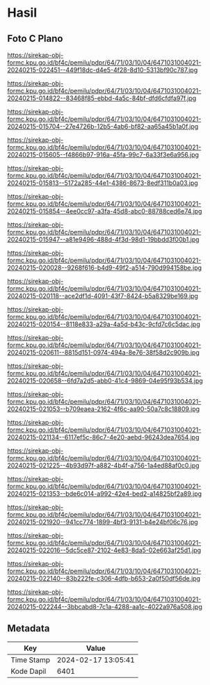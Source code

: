# Hasil

## Foto C Plano

https://sirekap-obj-formc.kpu.go.id/bf4c/pemilu/pdpr/64/71/03/10/04/6471031004021-20240215-022451--449f18dc-d4e5-4f28-8d10-5313bf90c787.jpg

https://sirekap-obj-formc.kpu.go.id/bf4c/pemilu/pdpr/64/71/03/10/04/6471031004021-20240215-014822--83468f85-ebbd-4a5c-84bf-dfd6cfdfa97f.jpg

https://sirekap-obj-formc.kpu.go.id/bf4c/pemilu/pdpr/64/71/03/10/04/6471031004021-20240215-015704--27e4726b-12b5-4ab6-bf82-aa65a45b1a0f.jpg

https://sirekap-obj-formc.kpu.go.id/bf4c/pemilu/pdpr/64/71/03/10/04/6471031004021-20240215-015605--f4866b97-916a-45fa-99c7-6a33f3e6a956.jpg

https://sirekap-obj-formc.kpu.go.id/bf4c/pemilu/pdpr/64/71/03/10/04/6471031004021-20240215-015813--5172a285-44e1-4386-8673-8edf311b0a03.jpg

https://sirekap-obj-formc.kpu.go.id/bf4c/pemilu/pdpr/64/71/03/10/04/6471031004021-20240215-015854--4ee0cc97-a3fa-45d8-abc0-88788ced6e74.jpg

https://sirekap-obj-formc.kpu.go.id/bf4c/pemilu/pdpr/64/71/03/10/04/6471031004021-20240215-015947--a81e9496-488d-4f3d-98d1-19bbdd3f00b1.jpg

https://sirekap-obj-formc.kpu.go.id/bf4c/pemilu/pdpr/64/71/03/10/04/6471031004021-20240215-020028--9268f616-b4d9-49f2-a514-790d994158be.jpg

https://sirekap-obj-formc.kpu.go.id/bf4c/pemilu/pdpr/64/71/03/10/04/6471031004021-20240215-020118--ace2df1d-4091-43f7-8424-b5a8329be169.jpg

https://sirekap-obj-formc.kpu.go.id/bf4c/pemilu/pdpr/64/71/03/10/04/6471031004021-20240215-020154--8118e833-a29a-4a5d-b43c-9cfd7c6c5dac.jpg

https://sirekap-obj-formc.kpu.go.id/bf4c/pemilu/pdpr/64/71/03/10/04/6471031004021-20240215-020611--8815d151-0974-494a-8e76-38f58d2c909b.jpg

https://sirekap-obj-formc.kpu.go.id/bf4c/pemilu/pdpr/64/71/03/10/04/6471031004021-20240215-020658--6fd7a2d5-abb0-41c4-9869-04e95f93b534.jpg

https://sirekap-obj-formc.kpu.go.id/bf4c/pemilu/pdpr/64/71/03/10/04/6471031004021-20240215-021053--b709eaea-2162-4f6c-aa90-50a7c8c18809.jpg

https://sirekap-obj-formc.kpu.go.id/bf4c/pemilu/pdpr/64/71/03/10/04/6471031004021-20240215-021134--6117ef5c-86c7-4e20-aebd-96243dea7654.jpg

https://sirekap-obj-formc.kpu.go.id/bf4c/pemilu/pdpr/64/71/03/10/04/6471031004021-20240215-021225--4b93d97f-a882-4b4f-a756-1a4ed88af0c0.jpg

https://sirekap-obj-formc.kpu.go.id/bf4c/pemilu/pdpr/64/71/03/10/04/6471031004021-20240215-021353--bde6c014-a992-42e4-bed2-a14825bf2a89.jpg

https://sirekap-obj-formc.kpu.go.id/bf4c/pemilu/pdpr/64/71/03/10/04/6471031004021-20240215-021920--941cc774-1899-4bf3-9131-b4e24bf06c76.jpg

https://sirekap-obj-formc.kpu.go.id/bf4c/pemilu/pdpr/64/71/03/10/04/6471031004021-20240215-022016--5dc5ce87-2102-4e83-8da5-02e663af25d1.jpg

https://sirekap-obj-formc.kpu.go.id/bf4c/pemilu/pdpr/64/71/03/10/04/6471031004021-20240215-022140--83b222fe-c306-4dfb-b653-2a0f50df56de.jpg

https://sirekap-obj-formc.kpu.go.id/bf4c/pemilu/pdpr/64/71/03/10/04/6471031004021-20240215-022244--3bbcabd8-7c1a-4288-aa1c-4022a976a508.jpg


## Metadata

| Key        | Value               |
| ---------- | ------------------- |
| Time Stamp | 2024-02-17 13:05:41 |
| Kode Dapil | 6401                |



